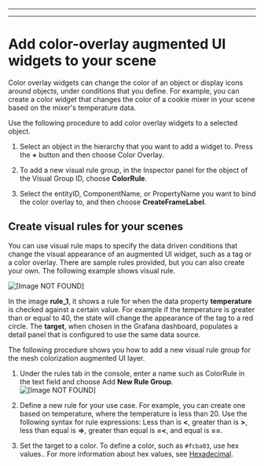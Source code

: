 --------

--------

# Add color\-overlay augmented UI widgets to your scene<a name="scenes-editing-add-color-widget"></a>

Color overlay widgets can change the color of an object or display icons around objects, under conditions that you define\. For example, you can create a color widget that changes the color of a cookie mixer in your scene based on the mixer's temperature data\.

Use the following procedure to add color overlay widgets to a selected object\.

1. Select an object in the hierarchy that you want to add a widget to\. Press the **\+** button and then choose Color Overlay\.

1. To add a new visual rule group, in the Inspector panel for the object of the Visual Group ID, choose **ColorRule**\.

1. Select the entityID, ComponentName, or PropertyName you want to bind the color overlay to, and then choose **CreateFrameLabel**\.

## Create visual rules for your scenes<a name="scenes-editing-add-visual-rules"></a>

You can use visual rule maps to specify the data driven conditions that change the visual appearance of an augmented UI widget, such as a tag or a color overlay\. There are sample rules provided, but you can also create your own\. The following example shows visual rule\.

![\[Image NOT FOUND\]](http://docs.aws.amazon.com/iot-twinmaker/latest/guide/images/scene-topic-temp-sample-rule.png)

In the image **rule\_1**, it shows a rule for when the data property **temperature** is checked against a certain value\. For example if the temperature is greater than or equal to 40, the state will change the appearance of the tag to a red circle\. The **target**, when chosen in the Grafana dashboard, populates a detail panel that is configured to use the same data source\.

The following procedure shows you how to add a new visual rule group for the mesh colorization augmented UI layer\.

1. Under the rules tab in the console, enter a name such as ColorRule in the text field and choose Add **New Rule Group**\.  
![\[Image NOT FOUND\]](http://docs.aws.amazon.com/iot-twinmaker/latest/guide/images/scenes-new-vis-rule-create.png)

1. Define a new rule for your use case\. For example, you can create one based on temperature, where the temperature is less than 20\. Use the following syntax for rule expressions: Less than is **<**, greater than is **>**, less than equal is **=>**, greater than equal is **=<**, and equal is **==**\.

1. Set the target to a color\. To define a color, such as `#fcba03`, use hex values\.\. For more information about hex values, see [Hexadecimal](https://en.wikipedia.org/wiki/Hexadecimal)\.